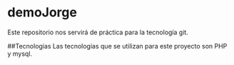 # demoJorge
Este repositorio nos servirá de práctica para la tecnología git.

##Tecnologias
Las tecnologias que se utilizan para este proyecto son PHP y mysql.